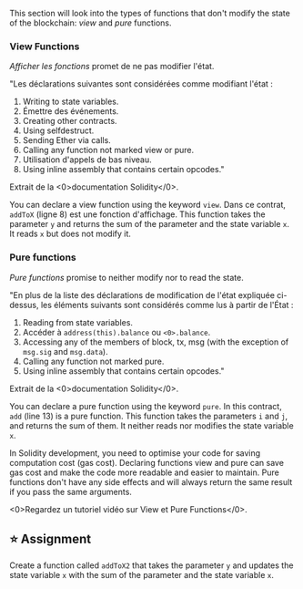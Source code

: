 This section will look into the types of functions that don't modify the state of the blockchain: _view_ and _pure_ functions.

### View Functions

_Afficher les fonctions_ promet de ne pas modifier l'état.

"Les déclarations suivantes sont considérées comme modifiant l'état :

1. Writing to state variables.
2. Émettre des événements.
3. Creating other contracts.
4. Using selfdestruct.
5. Sending Ether via calls.
6. Calling any function not marked view or pure.
7. Utilisation d'appels de bas niveau.
8. Using inline assembly that contains certain opcodes."

Extrait de la <0>documentation Solidity</0>.

You can declare a view function using the keyword `view`. Dans ce contrat, `addToX` (ligne 8) est une fonction d'affichage. This function takes the parameter `y` and returns the sum of the parameter and the state variable `x`. It reads `x` but does not modify it.

### Pure functions

_Pure functions_ promise to neither modify nor to read the state.

"En plus de la liste des déclarations de modification de l'état expliquée ci-dessus, les éléments suivants sont considérés comme lus à partir de l'État :

1. Reading from state variables.
2. Accéder à `address(this).balance` ou `<0>.balance`.
3. Accessing any of the members of block, tx, msg (with the exception of `msg.sig` and `msg.data`).
4. Calling any function not marked pure.
5. Using inline assembly that contains certain opcodes."

Extrait de la <0>documentation Solidity</0>.

You can declare a pure function using the keyword `pure`. In this contract, `add` (line 13) is a pure function. This function takes the parameters `i` and `j`, and returns the sum of them. It neither reads nor modifies the state variable `x`.

In Solidity development, you need to optimise your code for saving computation cost (gas cost). Declaring functions view and pure can save gas cost and make the code more readable and easier to maintain. Pure functions don't have any side effects and will always return the same result if you pass the same arguments.

<0>Regardez un tutoriel vidéo sur View et Pure Functions</0>.

## ⭐️ Assignment

Create a function called `addToX2` that takes the parameter `y` and updates the state variable `x` with the sum of the parameter and the state variable `x`.